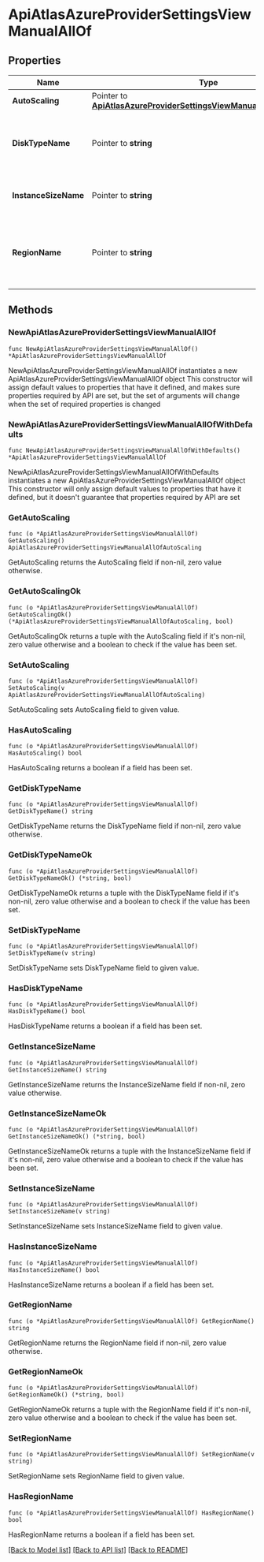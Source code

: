 # ApiAtlasAzureProviderSettingsViewManualAllOf

## Properties

Name | Type | Description | Notes
------------ | ------------- | ------------- | -------------
**AutoScaling** | Pointer to [**ApiAtlasAzureProviderSettingsViewManualAllOfAutoScaling**](ApiAtlasAzureProviderSettingsViewManualAllOfAutoScaling.md) |  | [optional] 
**DiskTypeName** | Pointer to **string** | Disk type that corresponds to the host&#39;s root volume for Azure instances. If omitted, the default disk type for the selected **providerSettings.instanceSizeName** applies. | [optional] 
**InstanceSizeName** | Pointer to **string** | Cluster tier, with a default storage and memory capacity, that applies to all the data-bearing hosts in your cluster. | [optional] 
**RegionName** | Pointer to **string** | Human-readable label that identifies the geographic location of your MongoDB cluster. The region you choose can affect network latency for clients accessing your databases. For multi-region clusters, see **replicationSpec.{region}**. | [optional] 

## Methods

### NewApiAtlasAzureProviderSettingsViewManualAllOf

`func NewApiAtlasAzureProviderSettingsViewManualAllOf() *ApiAtlasAzureProviderSettingsViewManualAllOf`

NewApiAtlasAzureProviderSettingsViewManualAllOf instantiates a new ApiAtlasAzureProviderSettingsViewManualAllOf object
This constructor will assign default values to properties that have it defined,
and makes sure properties required by API are set, but the set of arguments
will change when the set of required properties is changed

### NewApiAtlasAzureProviderSettingsViewManualAllOfWithDefaults

`func NewApiAtlasAzureProviderSettingsViewManualAllOfWithDefaults() *ApiAtlasAzureProviderSettingsViewManualAllOf`

NewApiAtlasAzureProviderSettingsViewManualAllOfWithDefaults instantiates a new ApiAtlasAzureProviderSettingsViewManualAllOf object
This constructor will only assign default values to properties that have it defined,
but it doesn't guarantee that properties required by API are set

### GetAutoScaling

`func (o *ApiAtlasAzureProviderSettingsViewManualAllOf) GetAutoScaling() ApiAtlasAzureProviderSettingsViewManualAllOfAutoScaling`

GetAutoScaling returns the AutoScaling field if non-nil, zero value otherwise.

### GetAutoScalingOk

`func (o *ApiAtlasAzureProviderSettingsViewManualAllOf) GetAutoScalingOk() (*ApiAtlasAzureProviderSettingsViewManualAllOfAutoScaling, bool)`

GetAutoScalingOk returns a tuple with the AutoScaling field if it's non-nil, zero value otherwise
and a boolean to check if the value has been set.

### SetAutoScaling

`func (o *ApiAtlasAzureProviderSettingsViewManualAllOf) SetAutoScaling(v ApiAtlasAzureProviderSettingsViewManualAllOfAutoScaling)`

SetAutoScaling sets AutoScaling field to given value.

### HasAutoScaling

`func (o *ApiAtlasAzureProviderSettingsViewManualAllOf) HasAutoScaling() bool`

HasAutoScaling returns a boolean if a field has been set.

### GetDiskTypeName

`func (o *ApiAtlasAzureProviderSettingsViewManualAllOf) GetDiskTypeName() string`

GetDiskTypeName returns the DiskTypeName field if non-nil, zero value otherwise.

### GetDiskTypeNameOk

`func (o *ApiAtlasAzureProviderSettingsViewManualAllOf) GetDiskTypeNameOk() (*string, bool)`

GetDiskTypeNameOk returns a tuple with the DiskTypeName field if it's non-nil, zero value otherwise
and a boolean to check if the value has been set.

### SetDiskTypeName

`func (o *ApiAtlasAzureProviderSettingsViewManualAllOf) SetDiskTypeName(v string)`

SetDiskTypeName sets DiskTypeName field to given value.

### HasDiskTypeName

`func (o *ApiAtlasAzureProviderSettingsViewManualAllOf) HasDiskTypeName() bool`

HasDiskTypeName returns a boolean if a field has been set.

### GetInstanceSizeName

`func (o *ApiAtlasAzureProviderSettingsViewManualAllOf) GetInstanceSizeName() string`

GetInstanceSizeName returns the InstanceSizeName field if non-nil, zero value otherwise.

### GetInstanceSizeNameOk

`func (o *ApiAtlasAzureProviderSettingsViewManualAllOf) GetInstanceSizeNameOk() (*string, bool)`

GetInstanceSizeNameOk returns a tuple with the InstanceSizeName field if it's non-nil, zero value otherwise
and a boolean to check if the value has been set.

### SetInstanceSizeName

`func (o *ApiAtlasAzureProviderSettingsViewManualAllOf) SetInstanceSizeName(v string)`

SetInstanceSizeName sets InstanceSizeName field to given value.

### HasInstanceSizeName

`func (o *ApiAtlasAzureProviderSettingsViewManualAllOf) HasInstanceSizeName() bool`

HasInstanceSizeName returns a boolean if a field has been set.

### GetRegionName

`func (o *ApiAtlasAzureProviderSettingsViewManualAllOf) GetRegionName() string`

GetRegionName returns the RegionName field if non-nil, zero value otherwise.

### GetRegionNameOk

`func (o *ApiAtlasAzureProviderSettingsViewManualAllOf) GetRegionNameOk() (*string, bool)`

GetRegionNameOk returns a tuple with the RegionName field if it's non-nil, zero value otherwise
and a boolean to check if the value has been set.

### SetRegionName

`func (o *ApiAtlasAzureProviderSettingsViewManualAllOf) SetRegionName(v string)`

SetRegionName sets RegionName field to given value.

### HasRegionName

`func (o *ApiAtlasAzureProviderSettingsViewManualAllOf) HasRegionName() bool`

HasRegionName returns a boolean if a field has been set.


[[Back to Model list]](../README.md#documentation-for-models) [[Back to API list]](../README.md#documentation-for-api-endpoints) [[Back to README]](../README.md)


